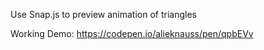 Use Snap.js to preview animation of triangles

Working Demo:
https://codepen.io/alieknauss/pen/qpbEVv
